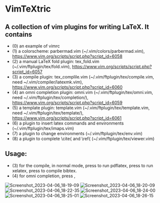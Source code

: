 # VimTeXtric
## A collection of vim plugins for writing LaTeX. It contains 
- (0) an example of vimrc
- (1) a colorscheme: parbermad.vim (~/.vim/colors/parbermad.vim), https://www.vim.org/scripts/script.php?script_id=6058
- (2) a manual LaTeX fold plugin: tex_fold.vim (~/.vim/ftplugin/tex/fold.vim), https://www.vim.org/scripts/script.php?script_id=6057
- (3) a compile plugin: tex_complile.vim (~/.vim/ftplugin/tex/compile.vim, need ~/.vim/compiler/latexmk.vim), https://www.vim.org/scripts/script.php?script_id=6060
- (4) an omni completion plugin: omni.vim (~/.vim/ftplugin/tex/omni.vim, need ~/.vim/ftplugin/tex/completion/), https://www.vim.org/scripts/script.php?script_id=6059
- (5) a template plugin: template.vim (~/.vim/ftplugin/tex/template.vim, need ~/.vim/ftplugin/tex/template/), https://www.vim.org/scripts/script.php?script_id=6061
- (6) a plugin to insert latex commands and environments (~/.vim/ftplugin/tex/imaps.vim)
- (7) a plugin to change environments (~/.vim/ftplugin/tex/env.vim)
- (8) a plugin to complete \cite{ and \ref{ (~/.vim/ftplugin/tex/viewer.vim)

## Usage:
- (3) for the compile, in normal mode, press <F2> to run pdflatex, press <F6> to run xelatex, press <F8> to compile bibtex.
- (4) for omni completion, press <C-x><C-o>, 

![Screenshot_2023-04-06_18-19-09](https://user-images.githubusercontent.com/20554495/231387805-8bced491-4b10-445f-a3ba-c7fa561baa59.png)
![Screenshot_2023-04-06_18-20-09](https://user-images.githubusercontent.com/20554495/231387859-59ba78c8-fbca-48cc-b20f-f6519d034ac2.png)
![Screenshot_2023-04-06_18-22-35](https://user-images.githubusercontent.com/20554495/231387911-c28a4a94-ff59-4cb8-81e2-a7a6822ba865.png)
![Screenshot_2023-04-06_18-24-00](https://user-images.githubusercontent.com/20554495/231387942-db4a804b-7aed-4ded-9424-e58a6f77b611.png)
![Screenshot_2023-04-06_18-25-01](https://user-images.githubusercontent.com/20554495/231388000-c1ef0e73-d87b-4759-b388-ef635841bdef.png)
![Screenshot_2023-04-06_18-26-15](https://user-images.githubusercontent.com/20554495/231388037-0c0ec5d4-7f0e-4ec2-b85b-570d933ca7ea.png)

